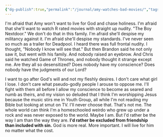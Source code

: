```yaml
---
{"dg-publish":true,"permalink":"/journal/amy-watches-bad-movies/","tags":["breakup","favorites","amy","television"],"created":"Apr 27, 2019, 12:01 AM"}
---
```



I'm afraid that Amy won't want to live for God and chase holiness. I'm afraid that she'll want to watch R rated movies with straight up nudity. "The Boy Nextdoor." We don't do that in this family. I'm afraid she'll despise my militancy against it. I'm afraid she'll despise my standards. I've never seen so much as a trailer for Deadpool. I heard there was full frontal nudity. I thought, "Nobody I know will see that." But then Brandon said he not only saw it, but went with his family. And nobody raised an eyebrow. And Chris said he watched Game of Thrones, and nobody thought it strange except me. Are they all so desensitized? Does nobody have my conscience? Does nobody have the judgments of our Lord?

I want to go after God's will and not my fleshly desires. I don't care what girl I lose. I don't care what pseudo-godly people I arouse to oppose me. I'll fight with them all before I allow my conscience to become as seared and numb as theirs, and my vision so deluded that I think I'm worshipping Jesus because the music stirs me in Youth Group, all while I'm not reading my Bible but looking at smut on TV. I'll never choose that. That's not me. The whole world can think I'm a homeschooled weirdo who grew up under a rock and was never exposed to the world. Maybe I am. But I'd rather be the way I am than the way they are. **I'd rather be excluded from friendship than included with sin.** God is more real. More important. I will live for him no matter what the cost.